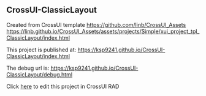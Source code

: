 ## CrossUI-ClassicLayout
Created from CrossUI template https://github.com/linb/CrossUI_Assets
                                                     https://linb.github.io/CrossUI_Assets/assets/projects/Simple/xui_project_tpl_ClassicLayout/index.html

This project is published at: https://ksp9241.github.io/CrossUI-ClassicLayout/index.html

The debug url is: https://ksp9241.github.io/CrossUI-ClassicLayout/debug.html

Click [here](https://crossui.com/RADGithub/#!from=github&owner=ksp9241&repo=CrossUI-ClassicLayout) to edit this project in CrossUI RAD
